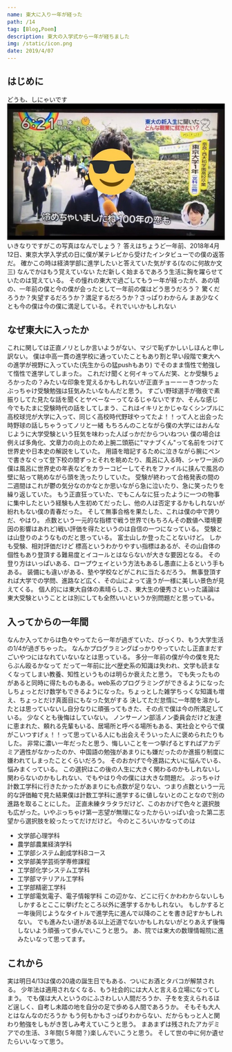 ```yaml
---
name: 東大に入り一年が経った
path: /14
tag: [Blog,Poem]
description: 東大の入学式から一年が経ちました
img: /static/icon.png
date: 2019/4/07
---
```


## はじめに
どうも、しにゃいです
<img src="/static/15-1.jpeg" />
いきなりですがこの写真はなんでしょう？
答えはちょうど一年前、2018年4月12日、東京大学入学式の日に僕が某テレビから受けたインタビューでの僕の返答だ。
確かこの時は経済学部に進学したいと答えていた気がする(なのに何故か文三)
なんでかはもう覚えていない
ただ新しく始まるであろう生活に胸を躍らせていたのは覚えている。
その憧れの東大で過ごしてもう一年が経ったが、あの頃の、一年前の僕と今の僕が会ったとして一年前の僕はどう思うだろう？
驚くだろうか？失望するだろうか？満足するだろうか？さっぱりわからん
まあ少なくとも今の僕は今の僕に満足している。それでいいかもしれない
## なぜ東大に入ったか
これに関しては正直ノリとしか言いようがない、マジで恥ずかしいしほんと申し訳ない。
僕は中高一貫の進学校に通っていたこともあり割と早い段階で東大への進学が視野に入っていた(先生からの猛pushもあり)
でそのまま惰性で勉強して惰性で進学してしまった。
これだけ聞くと何イキってんだ笑、とか受験ちょろかったの？みたいな印象を覚えるかもしれないが正直チョーーーきつかった
ぶっちゃけ受験勉強は狂気みたいなもんだと思う。
すごい野球選手が徹夜で素振りしてた見たな話を聞くとヤベーなーってなるじゃないですか、そんな感じ
今でもたまに受験時代の話をしてしまう、これはイキリとかじゃなくシンプルに高校球児が大学に入って、同じく高校時代野球やってたよ！！って人と出会った時野球の話しちゃうってノリと一緒
もちろんのことながら僕の大学にはおんなじように大学受験という狂気を味わった人ばっかだからついねつい
僕の場合は例えば多角化、文章力の向上のため上腕二頭筋に"マナブくん"って名前をつけて世界史や日本史の解説をしていた。
用語を暗記するために泣きながら腕にペンで書きなぐって登下校の間ずっとそれを眺めたり、風呂に入る時、シャワー派の僕は風呂に世界史の年表などをカラーコピーしてそれをファイルに挟んで風呂の壁に貼って眺めながら頭を洗ったりしていた。
受験が終わって合格発表の間の二週間はこれが鬱の気分なのかなとか思いながら急に泣いたり、急に笑ったりを繰り返していた。
もう正直狂っていた、でもこんなに狂ったように一つの物事に集中したという経験も人生初めてだったし、他の人は否定するかもしれないが紛れもない僕の青春だった。
そして無事合格を果たした、これは僕の中で誇りだ、やはり。
点数という一元的な指標で戦う世界で(もちろんその数値へ環境要因の影響はあれど)戦い評価を得たというのは自信の一つになっている。
受験とは山登りのようなものだと思っている。
富士山しか登ったことないけど。
しかも受験、相対評価だけど
標高というわかりやすい指標はあるが、その山自体の個性もあり登頂する難易度とイコールとはならないが大きな要因となる。
その登り方はいっぱいある、ロープウェイという方法もあるし愚直に上るという手もある。
装備にも違いがある、塾や学校などがこれに当たるだろう。
無事登頂すれば大学での学問、進路など広く、その山によって違うが一様に美しい景色が見えてくる。
個人的には東大自体の素晴らしさ、東大生の優秀さといった議論は東大受験ということとは別にしても全然いいというか別問題だと思っている。
## 入ってからの一年間
なんか入ってからは色々やってたら一年が過ぎていた、びっくり、もう大学生活の1/4が過ぎちゃった。
なんかプログラミングばっかりやっていたし正直まだすごいやつにはなれていないなとは思っている。
多分一年前の僕が今の僕を見たらぶん殴るかなって
だって一年前に比べ歴史系の知識は失われ、文学も読まなくなってしまい教養、知性というものは明らか衰えたと思う。
でも失ったものがあると同時に得たものもある。web系のプログラミングができるようになったしちょっとだけ数学もできるようになった。ちょっとした雑学ちっくな知識も増え、ちょっとだけ真面目にもなった気がする
決してただ怠惰に一年間を溶かしたとは思っていないし自分なりに頑張ってもきた、その点で僕は今の所満足している。
少なくとも後悔はしていない。
ノンサーノン部活ノン委員会だけど友達に恵まれた、頼れる先輩もいる、居場所と呼べる場所もある、実社会とやらで僕がこいつすげぇ！！って思っている人にも出会えそういった人に褒められたりもした。
非常に濃い一年だったと思う、悔しいことを一つ挙げるとすればアカデミア適性がなかったのか、中国語の勉強があまりにも嫌だったのか進振り制度に嫌われてしまったことくらいだろう。
そのおかげで今進路に大いに悩んでいる、悩みまくっている。
この選択はこの後の人生に大きく関わるのかもしれないし関わらないのかもしれない、でもやはり今の僕には大きな問題だ。
ぶっちゃけ計数工学科に行きたかったがあまりにも点数が足りない、つまり点数という一元的な評価軸で見た結果僕は計数工学科に進学するに値しないとのことなので別の進路を取ることにした。
正直未練タラタラだけど、このおかげで色々と選択肢も広がった。いやぶっちゃけ第一志望が無理になったからいっぱい会った第二志望から選択肢を絞ったってだけだけど。
今のところいいかなってのは
* 文学部心理学科
* 農学部農業経済学科
* 工学部システム創成学科Bコース
* 文学部美学芸術学専修課程
* 工学部化学システム工学科
* 工学部マテリアル工学科
* 工学部精密工学科
* 工学部電気電子、電子情報学科
この辺かな、どこに行くかわわからないしもしかするとここに挙げたところ以外に進学するかもしれない。
もしかすると一年後同じようなタイトルで進学先に進んで以降のことを書き記すかもしれない。
でも進みたい道がある以上近道でないかもしれないがとりあえず後悔しないよう頑張って歩んでいこうと思う。
あ、院では東大の数理情報院に進みたいなって思ってます。
## これから
実は明日4/13は僕の20歳の誕生日でもある、ついにお酒とタバコが解禁される。
少年法は適用されなくなる、もう社会的には大人と言える立場になってしまう。
でも僕は大人というのにふさわしい人間だろうか、子をを支えられるほど逞しく、自考し未踏の地を自分の足で歩める人間であろうか。
そもそも大人とはなんなのだろうか
もう何もかもさっぱりわからない、だからもっと人と関わり勉強をしもがき苦しみ考えていこうと思う。
まあまずは残されたアカデミアでの生活、３年間(５年間？)楽しんでいこうと思う。
そして世の中に何か遺せたらいいなって思う。